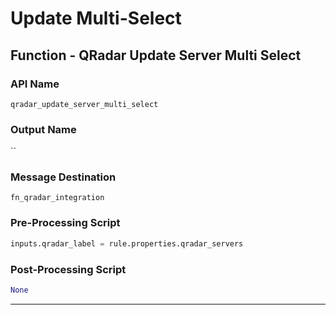 <!--
    DO NOT MANUALLY EDIT THIS FILE
    THIS FILE IS AUTOMATICALLY GENERATED WITH resilient-sdk codegen
-->

# Update Multi-Select

## Function - QRadar Update Server Multi Select

### API Name
`qradar_update_server_multi_select`

### Output Name
``

### Message Destination
`fn_qradar_integration`

### Pre-Processing Script
```python
inputs.qradar_label = rule.properties.qradar_servers
```

### Post-Processing Script
```python
None
```

---

